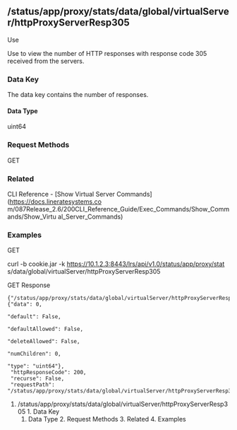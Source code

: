 ## /status/app/proxy/stats/data/global/virtualServer/httpProxyServerResp305

Use

Use to view the number of HTTP responses with response code 305 received from
the servers.

### Data Key

The data key contains the number of responses.

#### Data Type

uint64

### Request Methods

GET

### Related

CLI Reference - [Show Virtual Server Commands](https://docs.lineratesystems.co
m/087Release_2.6/200CLI_Reference_Guide/Exec_Commands/Show_Commands/Show_Virtu
al_Server_Commands)

### Examples

GET

curl -b cookie.jar -k https://10.1.2.3:8443/lrs/api/v1.0/status/app/proxy/stat
s/data/global/virtualServer/httpProxyServerResp305

GET Response

    
    
    {"/status/app/proxy/stats/data/global/virtualServer/httpProxyServerResp305": {"data": 0,
                                                                                "default": False,
                                                                                "defaultAllowed": False,
                                                                                "deleteAllowed": False,
                                                                                "numChildren": 0,
                                                                                "type": "uint64"},
     "httpResponseCode": 200,
     "recurse": False,
     "requestPath": "/status/app/proxy/stats/data/global/virtualServer/httpProxyServerResp305"}
    

  1. /status/app/proxy/stats/data/global/virtualServer/httpProxyServerResp305
    1. Data Key
      1. Data Type
    2. Request Methods
    3. Related
    4. Examples

